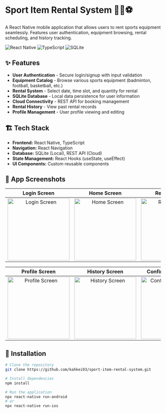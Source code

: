 # Sport Item Rental System 🏀🎾⚽

A React Native mobile application that allows users to rent sports equipment seamlessly. Features user authentication, equipment browsing, rental scheduling, and history tracking.

![React Native](https://img.shields.io/badge/React_Native-20232A?style=for-the-badge&logo=react&logoColor=61DAFB)
![TypeScript](https://img.shields.io/badge/TypeScript-007ACC?style=for-the-badge&logo=typescript&logoColor=white)
![SQLite](https://img.shields.io/badge/SQLite-07405E?style=for-the-badge&logo=sqlite&logoColor=white)

## ✨ Features

- **User Authentication** - Secure login/signup with input validation
- **Equipment Catalog** - Browse various sports equipment (badminton, football, basketball, etc.)
- **Rental System** - Select date, time slot, and quantity for rental
- **SQLite Database** - Local data persistence for user information
- **Cloud Connectivity** - REST API for booking management
- **Rental History** - View past rental records
- **Profile Management** - User profile viewing and editing

## 🏗️ Tech Stack

- **Frontend:** React Native, TypeScript
- **Navigation:** React Navigation
- **Database:** SQLite (Local), REST API (Cloud)
- **State Management:** React Hooks (useState, useEffect)
- **UI Components:** Custom reusable components

## 📱 App Screenshots

| Login Screen | Home Screen | Rental Screen |
| :---: | :---: | :---: |
| <a href="https://github.com/user-attachments/assets/15bd7155-f74f-4e08-b0c6-3aee3a509a09"><img src="https://github.com/user-attachments/assets/15bd7155-f74f-4e08-b0c6-3aee3a509a09" width="200" alt="Login Screen"></a> | <a href="https://github.com/user-attachments/assets/a974d53a-2abc-46f4-901b-da9e37c1dddb"><img src="https://github.com/user-attachments/assets/a974d53a-2abc-46f4-901b-da9e37c1dddb" width="200" alt="Home Screen"></a> | <a href="https://github.com/user-attachments/assets/02359bee-63e8-4744-8060-d84b75b3970c"><img src="https://github.com/user-attachments/assets/02359bee-63e8-4744-8060-d84b75b3970c" width="200" alt="Rental Screen"></a> |

| Profile Screen | History Screen | Confirmation Screen |
| :---: | :---: | :---: |
| <a href="https://github.com/user-attachments/assets/b2bf589c-cf70-45e1-af96-70359af0fec0"><img src="https://github.com/user-attachments/assets/b2bf589c-cf70-45e1-af96-70359af0fec0" width="200" alt="Profile Screen"></a> | <a href="https://github.com/user-attachments/assets/814337d5-2962-41d8-b332-b1168468a81e"><img src="https://github.com/user-attachments/assets/814337d5-2962-41d8-b332-b1168468a81e" width="200" alt="History Screen"></a> | <a href="https://github.com/user-attachments/assets/09d0d834-ce86-4b39-b153-1f4af28b5407"><img src="https://github.com/user-attachments/assets/09d0d834-ce86-4b39-b153-1f4af28b5407" width="200" alt="Confirmation Screen"></a> |
## 🚀 Installation

```bash
# Clone the repository
git clone https://github.com/kahkei93/sport-item-rental-system.git

# Install dependencies
npm install

# Run the application
npx react-native run-android
# or
npx react-native run-ios
